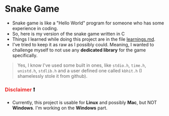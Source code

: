 # Snake Game
- Snake game is like a "Hello World" program for someone who has some experience in coding.
- So, here is my version of the snake game written in C
- Things I learned while doing this project are in the file [learnings.md](https://github.com/Anurag404OpenSourceRules/snake-game/blob/main/learnings.md).
- I've tried to keep it as raw as I possibly could. Meaning, I wanted to challenge myself to not use any **dedicated library** for the game specifically.
> Yes, I know I've used some built in ones, like `stdio.h`, `time.h`, `unistd.h`, `stdlib.h` and a user defined one called `kbhit.h` (I shamelessly stole it from github).

### <span style="color: #ED2B2A;">Disclaimer</span> :heavy_exclamation_mark:
- Currently, this project is usable for **Linux** and possibly **Mac**, but NOT **Windows**. I'm working on the **Windows** part.